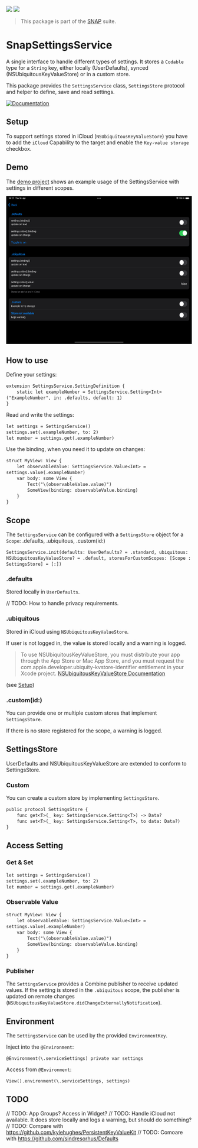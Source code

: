 <!-- Copy badges from SPI -->
[![](https://img.shields.io/endpoint?url=https%3A%2F%2Fswiftpackageindex.com%2Fapi%2Fpackages%2Fsimonnickel%2Fsnap-settings-service%2Fbadge%3Ftype%3Dplatforms)](https://swiftpackageindex.com/simonnickel/snap-settings-service)
[![](https://img.shields.io/endpoint?url=https%3A%2F%2Fswiftpackageindex.com%2Fapi%2Fpackages%2Fsimonnickel%2Fsnap-settings-service%2Fbadge%3Ftype%3Dswift-versions)](https://swiftpackageindex.com/simonnickel/snap-settings-service) 

> This package is part of the [SNAP](https://github.com/simonnickel/snap) suite.

# SnapSettingsService

A single interface to handle different types of settings. It stores a `Codable` type for a `String` key, either locally (UserDefaults), synced (NSUbiquitousKeyValueStore) or in a custom store.

This package provides the `SettingsService` class, `SettingsStore` protocol and helper to define, save and read settings.

[![Documentation][documentation badge]][documentation] 

[documentation]: https://swiftpackageindex.com/simonnickel/snap-settings-service/main/documentation/snapsettingsservice
[documentation badge]: https://img.shields.io/badge/Documentation-DocC-blue


## Setup

To support settings stored in iCloud (`NSUbiquitousKeyValueStore`) you have to add the `iCloud` Capability to the target and enable the `Key-value storage` checkbox.


## Demo

The [demo project](/SnapSettingsServiceDemo) shows an example usage of the SettingsService with settings in different scopes.

<img src="/screenshot.png" height="400">


## How to use

Define your settings:
```
extension SettingsService.SettingDefinition {
	static let exampleNumber = SettingsService.Setting<Int>("ExampleNumber", in: .defaults, default: 1)
}
```

Read and write the settings:
```
let settings = SettingsService()
settings.set(.exampleNumber, to: 2)
let number = settings.get(.exampleNumber)
```

Use the binding, when you need it to update on changes:
```
struct MyView: View {
	let observableValue: SettingsService.Value<Int> = settings.value(.exampleNumber)
	var body: some View {
		Text("\(observableValue.value)")
		SomeView(binding: observableValue.binding)
	}
}
```


## Scope

The `SettingsService` can be configured with a `SettingsStore` object for a `Scope`: .defaults, .ubiquitous, .custom(id:)
```
SettingsService.init(defaults: UserDefaults? = .standard, ubiquitous: NSUbiquitousKeyValueStore? = .default, storesForCustomScopes: [Scope : SettingsStore] = [:])
```


### .defaults

Stored locally in `UserDefaults`.

// TODO: How to handle privacy requirements.


### .ubiquitous

Stored in iCloud using `NSUbiquitousKeyValueStore`. 

If user is not logged in, the value is stored locally and a warning is logged. 

> To use NSUbiquitousKeyValueStore, you must distribute your app through the App Store or Mac App Store, and you must request the com.apple.developer.ubiquity-kvstore-identifier entitlement in your Xcode project.
[NSUbiquitousKeyValueStore Documentation](https://developer.apple.com/documentation/foundation/nsubiquitouskeyvaluestore#)

(see [Setup](#Setup))


### .custom(id:)

You can provide one or multiple custom stores that implement `SettingsStore`.

If there is no store registered for the scope, a warning is logged. 



## SettingsStore

UserDefaults and NSUbiquitousKeyValueStore are extended to conform to SettingsStore.


### Custom

You can create a custom store by implementing `SettingsStore`. 

```
public protocol SettingsStore {
	func get<T>(_ key: SettingsService.Setting<T>) -> Data?
	func set<T>(_ key: SettingsService.Setting<T>, to data: Data?)
}
```


## Access Setting


### Get & Set

```
let settings = SettingsService()
settings.set(.exampleNumber, to: 2)
let number = settings.get(.exampleNumber)
```

### Observable Value

```
struct MyView: View {
	let observableValue: SettingsService.Value<Int> = settings.value(.exampleNumber)
	var body: some View {
		Text("\(observableValue.value)")
		SomeView(binding: observableValue.binding)
	}
}
```

### Publisher

The `SettingsService` provides a Combine publisher to receive updated values. If the setting is stored in the `.ubiquitous` scope, the publisher is updated on remote changes (`NSUbiquitousKeyValueStore.didChangeExternallyNotification`). 



## Environment

The `SettingsService` can be used by the provided `EnvironmentKey`.

Inject into the `@Environment`: 
```
@Environment(\.serviceSettings) private var settings
```

Access from `@Environment`:
```
View().environment(\.serviceSettings, settings)
```


## TODO

// TODO: App Groups? Access in Widget?
// TODO: Handle iCloud not available. It does store locally and logs a warning, but should do something?
// TODO: Compare with https://github.com/kylehughes/PersistentKeyValueKit
// TODO: Comoare with https://github.com/sindresorhus/Defaults